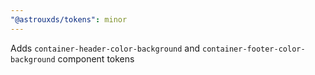 ```yaml
---
"@astrouxds/tokens": minor
---
```


Adds `container-header-color-background` and `container-footer-color-background` component tokens
